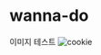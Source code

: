 # wanna-do

이미지 테스트
![cookie](https://user-images.githubusercontent.com/93500782/145944393-e33135d9-16c1-495c-9d34-5f5fd1d79f32.png)
